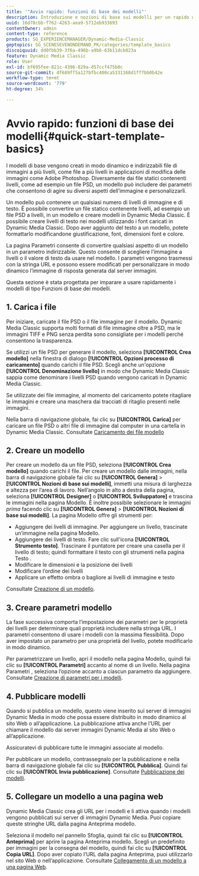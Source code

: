 ```yaml
---
title: '"Avvio rapido: funzioni di base dei modelli"'
description: Introduzione e nozioni di base sui modelli per un rapido utilizzo.
uuid: 16d78cbb-f762-4263-aea9-5712eb933693
contentOwner: admin
content-type: reference
products: SG_EXPERIENCEMANAGER/Dynamic-Media-Classic
geptopics: SG_SCENESEVENONDEMAND_PK/categories/template_basics
discoiquuid: dd0fbb39-3f6a-496b-a9b6-63b11dcb823a
feature: Dynamic Media Classic
role: User
exl-id: bf695fee-821c-4396-829a-d57ccf475b0c
source-git-commit: df689ff5a127bfbc400ca5331168d1ff7bb0b42e
workflow-type: tm+mt
source-wordcount: '779'
ht-degree: 34%

---
```


# Avvio rapido: funzioni di base dei modelli{#quick-start-template-basics}

I modelli di base vengono creati in modo dinamico e indirizzabili file di immagini a più livelli, come file a più livelli in applicazioni di modifica delle immagini come Adobe Photoshop. Diversamente dai file statici contenenti livelli, come ad esempio un file PSD, un modello può includere dei parametri che consentono di agire su diversi aspetti dell’immagine e personalizzarli.

Un modello può contenere un qualsiasi numero di livelli di immagine e di testo. È possibile convertire un file statico contenente livelli, ad esempio un file PSD a livelli, in un modello e creare modelli in Dynamic Media Classic. È possibile creare livelli di testo nei modelli utilizzando i font caricati in Dynamic Media Classic. Dopo aver aggiunto del testo a un modello, potete formattarlo modificandone giustificazione, font, dimensioni font e colore.

La pagina Parametri consente di convertire qualsiasi aspetto di un modello in un parametro indirizzabile. Questo consente di scegliere l’immagine a livelli o il valore di testo da usare nel modello. I parametri vengono trasmessi con la stringa URL e possono essere modificati per personalizzare in modo dinamico l’immagine di risposta generata dal server immagini.

Questa sezione è stata progettata per imparare a usare rapidamente i modelli di tipo Funzioni di base dei modelli.

## 1. Carica i file

Per iniziare, caricate il file PSD o il file immagine per il modello. Dynamic Media Classic supporta molti formati di file immagine oltre a PSD, ma le immagini TIFF e PNG senza perdita sono consigliate per i modelli perché consentono la trasparenza.

Se utilizzi un file PSD per generare il modello, seleziona **[!UICONTROL Crea modello]** nella finestra di dialogo **[!UICONTROL Opzioni processo di caricamento]** quando carichi il file PSD. Scegli anche un&#39;opzione **[!UICONTROL Denominazione livello]** in modo che Dynamic Media Classic sappia come denominare i livelli PSD quando vengono caricati in Dynamic Media Classic.

Se utilizzate dei file immagine, al momento del caricamento potete ritagliare le immagini e creare una maschera dai tracciati di ritaglio presenti nelle immagini.

Nella barra di navigazione globale, fai clic su **[!UICONTROL Carica]** per caricare un file PSD o altri file di immagine dal computer in una cartella in Dynamic Media Classic. Consultate [Caricamento dei file modello](uploading-template-files.md#uploading_template_files)

## 2. Creare un modello

Per creare un modello da un file PSD, seleziona **[!UICONTROL Crea modello]** quando carichi il file. Per creare un modello dalle immagini, nella barra di navigazione globale fai clic su **[!UICONTROL Genera]** > **[!UICONTROL Nozioni di base sui modelli]**, immetti una misura di larghezza e altezza per l’area di lavoro. Nell’angolo in alto a destra della pagina, seleziona **[!UICONTROL Designer]** o **[!UICONTROL Sviluppatore]** e trascina le immagini nella pagina Modello. È inoltre possibile selezionare le immagini *prima* facendo clic su **[!UICONTROL Genera]** > **[!UICONTROL Nozioni di base sui modelli]**. La pagina Modello offre gli strumenti per:

* Aggiungere dei livelli di immagine. Per aggiungere un livello, trascinate un’immagine nella pagina Modello.
* Aggiungere dei livelli di testo. Fare clic sull&#39;icona **[!UICONTROL Strumento testo]**. Trascinare il puntatore per creare una casella per il livello di testo; quindi formattare il testo con gli strumenti nella pagina Testo .
* Modificare le dimensioni e la posizione dei livelli
* Modificare l’ordine dei livelli
* Applicare un effetto ombra o bagliore ai livelli di immagine e testo

Consultate [Creazione di un modello](creating-template.md#creating_a_template).

## 3. Creare parametri modello

La fase successiva comporta l’impostazione dei parametri per le proprietà dei livelli per determinare quali proprietà includere nella stringa URL. I parametri consentono di usare i modelli con la massima flessibilità. Dopo aver impostato un parametro per una proprietà del livello, potete modificarlo in modo dinamico.

Per parametrizzare un livello, apri il modello nella pagina Modello, quindi fai clic su **[!UICONTROL Parametri]** accanto al nome di un livello. Nella pagina Parametri , seleziona l’opzione accanto a ciascun parametro da aggiungere. Consultate [Creazione di parametri per i modelli](creating-template-parameters.md#creating_template_parameters).

## 4. Pubblicare modelli

Quando si pubblica un modello, questo viene inserito sui server di immagini Dynamic Media in modo che possa essere distribuito in modo dinamico al sito Web o all’applicazione. La pubblicazione attiva anche l’URL per chiamare il modello dai server immagini Dynamic Media al sito Web o all’applicazione.

Assicuratevi di pubblicare tutte le immagini associate al modello.

Per pubblicare un modello, contrassegnalo per la pubblicazione e nella barra di navigazione globale fai clic su **[!UICONTROL Pubblica]**. Quindi fai clic su **[!UICONTROL Invia pubblicazione]**. Consultate [Pubblicazione dei modelli](publishing-templates.md#publishing_templates).

## 5. Collegare un modello a una pagina web

Dynamic Media Classic crea gli URL per i modelli e li attiva quando i modelli vengono pubblicati sui server di immagini Dynamic Media. Puoi copiare queste stringhe URL dalla pagina Anteprima modello.

Seleziona il modello nel pannello Sfoglia, quindi fai clic su **[!UICONTROL Anteprima]** per aprire la pagina Anteprima modello. Scegli un predefinito per immagini per la consegna del modello, quindi fai clic su **[!UICONTROL Copia URL]**. Dopo aver copiato l’URL dalla pagina Anteprima, puoi utilizzarlo nel sito Web o nell’applicazione. Consultate [Collegamento di un modello a una pagina Web](linking-template-web-page.md#linking_a_template_to_a_web_page).
